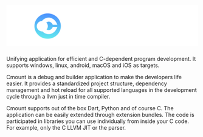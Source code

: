 # ![cmount_logo](.github/images/cmount.png)
Unifying application for efficient and C-dependent 
program development. It supports windows, linux, android, 
macOS and iOS as targets.

Cmount is a debug and builder application 
to make the developers life easier. It provides a 
standardized project structure, dependency management 
and hot reload for all supported languages in the 
development cycle through a llvm just in time compiler.

Cmount supports out of the box Dart, Python and of course C. 
The application can be easily extended through extension bundles.
The code is participated in libraries you can use individually 
from inside your C code. For example, only the C LLVM JIT 
or the parser.